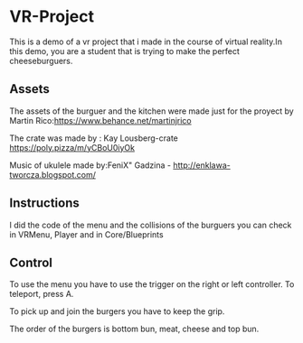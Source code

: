 # VR-Project
This is a demo of a vr project that i made in the course of virtual reality.In this demo, you are a student that is trying to make the perfect cheeseburguers.
## Assets
The assets of the burguer and the kitchen were made just for the proyect by Martin Rico:https://www.behance.net/martinjrico

The crate was made by : Kay Lousberg-crate https://poly.pizza/m/yCBoU0iyOk

Music of ukulele made by:FeniX" Gadzina - http://enklawa-tworcza.blogspot.com/ 

## Instructions
I did the code of the menu and the collisions of the burguers you can check in VRMenu, Player and in Core/Blueprints

## Control
To use the menu you have to use the trigger on the right or left controller.
To teleport, press A.

To pick up and join the burgers you have to keep the grip.

The order of the burgers is bottom bun, meat, cheese and top bun.

